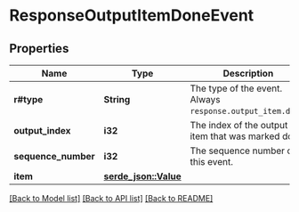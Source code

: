 # ResponseOutputItemDoneEvent

## Properties

Name | Type | Description | Notes
------------ | ------------- | ------------- | -------------
**r#type** | **String** | The type of the event. Always `response.output_item.done`.  | 
**output_index** | **i32** | The index of the output item that was marked done.  | 
**sequence_number** | **i32** | The sequence number of this event.  | 
**item** | [**serde_json::Value**](.md) |  | 

[[Back to Model list]](../README.md#documentation-for-models) [[Back to API list]](../README.md#documentation-for-api-endpoints) [[Back to README]](../README.md)


